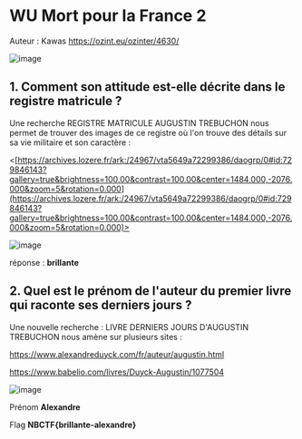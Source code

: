 # WU Mort pour la France 2

Auteur : Kawas
<https://ozint.eu/ozinter/4630/>

![image](https://github.com/K4was/WU-NBCTF-2023/assets/152096071/2d3f8257-025e-431c-ae9e-8c10199dafd2)


## 1. Comment son attitude est-elle décrite dans le registre matricule ?

Une recherche REGISTRE MATRICULE AUGUSTIN TREBUCHON nous permet de trouver des images de ce registre où l'on trouve des détails sur sa vie militaire et son caractère :

<[https://archives.lozere.fr/ark:/24967/vta5649a72299386/daogrp/0#id:729846143?gallery=true&brightness=100.00&contrast=100.00&center=1484.000,-2076.000&zoom=5&rotation=0.000](https://archives.lozere.fr/ark:/24967/vta5649a72299386/daogrp/0#id:729846143?gallery=true&brightness=100.00&contrast=100.00&center=1484.000,-2076.000&zoom=5&rotation=0.000)>

![image](https://github.com/K4was/WU-NBCTF-2023/assets/152096071/2e9c3c77-700d-4e3d-93b7-4d00ff3a6907)


réponse : **brillante**

## 2. Quel est le prénom de l'auteur du premier livre qui raconte ses derniers jours ?

Une nouvelle recherche : LIVRE DERNIERS JOURS D'AUGUSTIN TREBUCHON nous amène sur plusieurs sites :

<https://www.alexandreduyck.com/fr/auteur/augustin.html>

<https://www.babelio.com/livres/Duyck-Augustin/1077504>

![image](https://github.com/K4was/WU-NBCTF-2023/assets/152096071/6509775c-59a8-4122-8717-f2ab5e6135a3)


Prénom **Alexandre**

Flag
**NBCTF{brillante-alexandre}**
